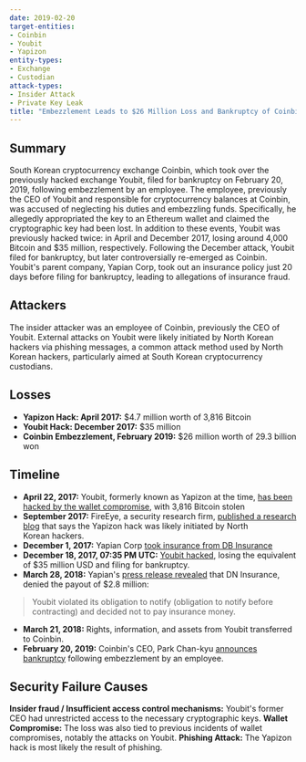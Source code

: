 ```yaml
---
date: 2019-02-20
target-entities:
- Coinbin
- Youbit
- Yapizon
entity-types:
- Exchange
- Custodian
attack-types:
- Insider Attack
- Private Key Leak
title: "Embezzlement Leads to $26 Million Loss and Bankruptcy of Coinbin Exchange"
---
```


## Summary

South Korean cryptocurrency exchange Coinbin, which took over the previously hacked exchange Youbit, filed for bankruptcy on February 20, 2019, following embezzlement by an employee. The employee, previously the CEO of Youbit and responsible for cryptocurrency balances at Coinbin, was accused of neglecting his duties and embezzling funds. Specifically, he allegedly appropriated the key to an Ethereum wallet and claimed the cryptographic key had been lost. In addition to these events, Youbit was previously hacked twice: in April and December 2017, losing around 4,000 Bitcoin and $35 million, respectively. Following the December attack, Youbit filed for bankruptcy, but later controversially re-emerged as Coinbin. Youbit's parent company, Yapian Corp, took out an insurance policy just 20 days before filing for bankruptcy, leading to allegations of insurance fraud.

## Attackers

The insider attacker was an employee of Coinbin, previously the CEO of Youbit. External attacks on Youbit were likely initiated by North Korean hackers via phishing messages, a common attack method used by North Korean hackers, particularly aimed at South Korean cryptocurrency custodians.

## Losses

- **Yapizon Hack: April 2017:** $4.7 million worth of 3,816 Bitcoin
- **Youbit Hack: December 2017:** $35 million
- **Coinbin Embezzlement, February 2019:** $26 million worth of 29.3 billion won

## Timeline

- **April 22, 2017:** Youbit, formerly known as Yapizon at the time, [has been hacked by the wallet compromise](https://news.bitcoin.com/hacked-korean-bitcoin-exchange-yapizon-offers-ious/), with 3,816 Bitcoin stolen
- **September 2017:** FireEye, a security research firm, [published a research blog](https://web.archive.org/web/20170912002752/https://www.fireeye.com/blog/threat-research/2017/09/north-korea-interested-in-bitcoin.html) that says the Yapizon hack was likely initiated by North Korean hackers.
- **December 1, 2017:** Yapian Corp [took insurance from DB Insurance](https://thecurrencyanalytics.com/altcoins/hacked-south-korean-exchange-youbit-re-emerges-lawsuits-519.php)
- **December 18, 2017, 07:35 PM UTC:** [Youbit hacked](https://www.reuters.com/article/us-bitcoin-exchange-southkorea/south-korean-cryptocurrency-exchange-to-file-for-bankruptcy-after-hacking-idUSKBN1ED0NJ), losing the equivalent of $35 million USD and filing for bankruptcy.
- **March 28, 2018:** Yapian's [press release revealed](https://www.yna.co.kr/view/AKR20180328120300002) that DN Insurance, denied the payout of $2.8 million:
> Youbit violated its obligation to notify (obligation to notify before contracting) and decided not to pay insurance money.
- **March 21, 2018:** Rights, information, and assets from Youbit transferred to Coinbin.
- **February 20, 2019:** Coinbin's CEO, Park Chan-kyu [announces bankruptcy](https://finance.yahoo.com/news/embezzlement-26-million-loss-bankrupts-190157032.html) following embezzlement by an employee.

## Security Failure Causes
**Insider fraud / Insufficient access control mechanisms:** Youbit's former CEO had unrestricted access to the necessary cryptographic keys.
**Wallet Compromise:** The loss was also tied to previous incidents of wallet compromises, notably the attacks on Youbit.
**Phishing Attack:** The Yapizon hack is most likely the result of phishing.
